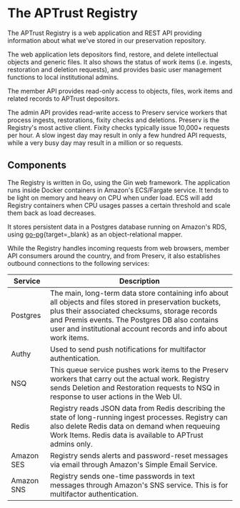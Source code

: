 # The APTrust Registry

The APTrust Registry is a web application and REST API providing information about what we've stored in our preservation repository.

The web application lets depositors find, restore, and delete intellectual objects and generic files. It also shows the status of work items (i.e. ingests, restoration and deletion requests), and provides basic user management functions to local institutional admins.

The member API provides read-only access to objects, files, work items and related records to APTrust depositors.

The admin API provides read-write access to Preserv service workers that process ingests, restorations, fixity checks and deletions. Preserv is the Registry's most active client. Fixity checks typically issue 10,000+ requests per hour. A slow ingest day may result in only a few hundred API requests, while a very busy day may result in a million or so requests.

## Components

The Registry is written in Go, using the Gin web framework. The application runs inside Docker containers in Amazon's ECS/Fargate service. It tends to be light on memory and heavy on CPU when under load. ECS will add Registry containers when CPU usages passes a certain threshold and scale them back as load decreases.

It stores persistent data in a Postgres database running on Amazon's RDS, using [go-pg](https://github.com/go-pg/pg){target=_blank} as an object-relational mapper.

While the Registry handles incoming requests from web browsers, member API consumers around the country, and from Preserv, it also establishes outbound connections to the following services:

| Service | Description |
| ------- | ----------- |
| Postgres | The main, long-term data store containing info about all objects and files stored in preservation buckets, plus their associated checksums, storage records and Premis events. The Postgres DB also contains user and institutional account records and info about work items. |
| Authy | Used to send push notifications for multifactor authentication. |
| NSQ | This queue service pushes work items to the Preserv workers that carry out the actual work. Registry sends Deletion and Restoration requests to NSQ in response to user actions in the Web UI. |
| Redis | Registry reads JSON data from Redis describing the state of long-running ingest processes. Registry can also delete Redis data on demand when requeuing Work Items. Redis data is available to APTrust admins only. |
| Amazon SES | Registry sends alerts and password-reset messages via email through Amazon's Simple Email Service. |
| Amazon SNS | Registry sends one-time passwords in text messages through Amazon's SNS service. This is for multifactor authentication. |
